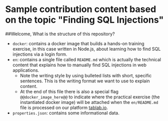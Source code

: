 # Sample contribution content based on the topic "Finding SQL Injections"

##Welcome, What is the structure of this repository?

* `docker`: contains a docker image that builds a hands-on training exercise, in this case written in Node.js, about learning how to find SQL injections via a login form.
* `en`: contains a single file called `README.md` which is actually the technical content that explains how to manually find SQL injections in web applications.
  * Note the writing style by using bulleted lists with short, specific sentences. This is the writing format we want to use to explain content.
  * At the end of this file there is also a special flag `@@docker_image_here@@` to indicate where the practical exercise (the instantiated docker image) will be attached when the `en/README.md` file is processed on our platform [tablab.io][1].
* `properties.json`: contains some informational data.

[1]: https://tablab.io

